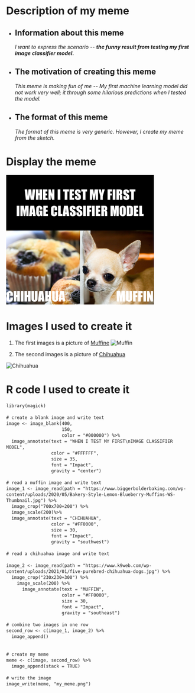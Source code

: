 # Description of my meme

* ## Information about this meme

    _I want to express the scenario -- **the funny result from testing my first image classifier model.**_

* ## The motivation of creating this meme

    _This meme is making fun of me -- My first machine learning model did not work very well; it through some hilarious predictions when I tested the model._

* ## The format of this meme

    _The format of this meme is very generic. However, I create my meme from the sketch._

# Display the meme

![my meme](my_meme.png)

# Images I used to create it

1. The first images is a picture of [Muffine](https://www.biggerbolderbaking.com/lemon-blueberry-muffins/)
![Muffin](https://www.biggerbolderbaking.com/wp-content/uploads/2020/05/Bakery-Style-Lemon-Blueberry-Muffins-WS-Thumbnail.jpg)

2. The second images is a picture of [Chihuahua](https://www.google.com/imgres?imgurl=https%3A%2F%2Fwww.k9web.com%2Fwp-content%2Fuploads%2F2021%2F01%2Ffive-purebred-chihuahua-dogs.jpg&imgrefurl=https%3A%2F%2Fwww.k9web.com%2Fbreeds%2Fchihuahua%2F&tbnid=SSD1ONX1GftxFM&vet=12ahUKEwiYs4Wens_2AhUTRGwGHcbQBigQMygfegUIARCcAg..i&docid=qyHM89uCDkWzFM&w=1200&h=593&q=chihuahua&ved=2ahUKEwiYs4Wens_2AhUTRGwGHcbQBigQMygfegUIARCcAg)

![Chihuahua](https://www.k9web.com/wp-content/uploads/2021/01/five-purebred-chihuahua-dogs.jpg)


# R code I used to create it

```
library(magick)

# create a blank image and write text
image <- image_blank(400,
                     150,
                     color = "#000000") %>%
  image_annotate(text = "WHEN I TEST MY FIRST\nIMAGE CLASSIFIER MODEL",
                 color = "#FFFFFF",
                 size = 35,
                 font = "Impact",
                 gravity = "center")

# read a muffin image and write text
image_1 <- image_read(path = "https://www.biggerbolderbaking.com/wp-content/uploads/2020/05/Bakery-Style-Lemon-Blueberry-Muffins-WS-Thumbnail.jpg") %>%
  image_crop("700x700+200") %>%
  image_scale(200)%>%
  image_annotate(text = "CHIHUAHUA",
                 color = "#FF0000",
                 size = 30,
                 font = "Impact",
                 gravity = "southwest")

# read a chihuahua image and write text

image_2 <- image_read(path = "https://www.k9web.com/wp-content/uploads/2021/01/five-purebred-chihuahua-dogs.jpg") %>%
  image_crop("230x230+300") %>%
    image_scale(200) %>%
      image_annotate(text = "MUFFIN",
                     color = "#FF0000",
                     size = 30,
                     font = "Impact",
                     gravity = "southeast")

# combine two images in one row
second_row <- c(image_1, image_2) %>%
  image_append()


# create my meme
meme <- c(image, second_row) %>%
  image_append(stack = TRUE)

# write the image
image_write(meme, "my_meme.png")
```
